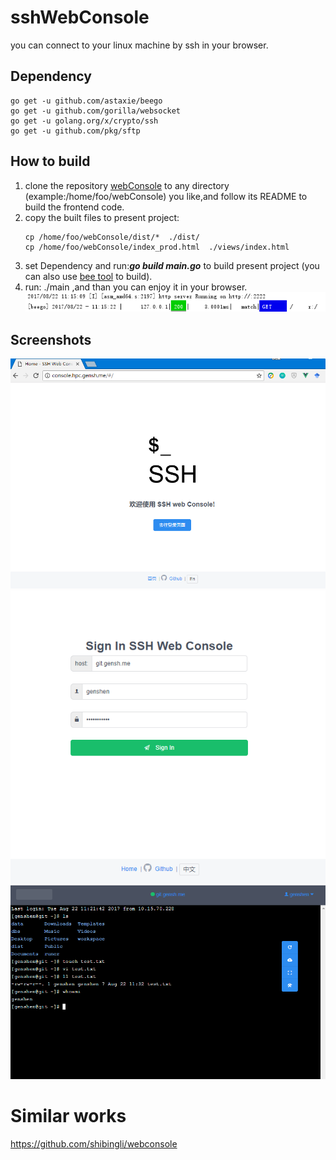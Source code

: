 # sshWebConsole
you can connect to your linux machine by ssh in your browser.

## Dependency
```
go get -u github.com/astaxie/beego
go get -u github.com/gorilla/websocket
go get -u golang.org/x/crypto/ssh
go get -u github.com/pkg/sftp

```

## How to build
1. clone the repository [webConsole](https://github.com/genshen/webConsole) to any directory (example:/home/foo/webConsole) you like,and follow its README to build the frontend code.
2. copy the built files to present project:
   ```
   cp /home/foo/webConsole/dist/*  ./dist/
   cp /home/foo/webConsole/index_prod.html  ./views/index.html
   ```
3. set Dependency and run:***go build main.go*** to build present project (you can also use [bee tool](https://beego.me/docs/install/bee.md) to build).
4. run: ./main ,and than you can enjoy it in your browser.
![](./Screenshots/shot1.png)

## Screenshots
![](./Screenshots/shot2.png)
![](./Screenshots/shot3.png)
![](./Screenshots/shot4.png)

# Similar works
https://github.com/shibingli/webconsole
